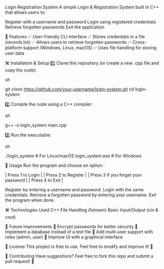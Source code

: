 Login Registration System
A simple Login & Registration System built in C++ that allows users to:

Register with a username and password
Login using registered credentials
Retrieve forgotten passwords
Exit the application

📌 Features
✅ User-friendly CLI interface
✅ Stores credentials in a file (records.txt)
✅ Allows users to retrieve forgotten passwords
✅ Cross-platform support (Windows, Linux, macOS)
✅ Uses file handling for storing user data

🛠 Installation & Setup
1️⃣ Clone this repository (or create a new .cpp file and copy the code).

sh

git clone https://github.com/your-username/login-system.git
cd login-system

2️⃣ Compile the code using a C++ compiler:

sh

g++ -o login_system main.cpp

3️⃣ Run the executable:

sh

./login_system  # For Linux/macOS
login_system.exe  # For Windows

🚀 Usage
Run the program and choose an option:


|  Press  1  to  Login                   |
|  Press  2  to  Register                |
|  Press  3  if you forget your password |
|  Press  4  to  Exit                    |

Register by entering a username and password.
Login with the same credentials.
Retrieve a forgotten password by entering your username.
Exit the program when done.

🛠 Technologies Used
C++
File Handling (fstream)
Basic Input/Output (cin & cout)

📌 Future Improvements
🔹 Encrypt passwords for better security
🔹 Implement a database instead of a text file
🔹 Add multi-user support with roles (admin, user)
🔹 Improve UI with a graphical interface

📜 License
This project is free to use. Feel free to modify and improve it! 🚀

🤝 Contributing
Have suggestions? Feel free to fork this repo and submit a pull request! 🎉
